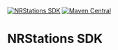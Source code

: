 [![NRStations SDK](https://img.shields.io/github/workflow/status/IntSoftDev/NRStationsKMP/NRStations-Android/main?logo=Android&style=plastic)](https://github.com/IntSoftDev/NRStationsKMP/actions/workflows/NRStations-Android.yml)
[![Maven Central](https://img.shields.io/maven-central/v/com.intsoftdev/sdknrstations?label=Maven%20Central)](https://search.maven.org/artifact/com.intsoftdev/sdknrstations)

# NRStations SDK
